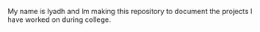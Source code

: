 My name is Iyadh and Im making this repository to document the projects I have worked on during college.
